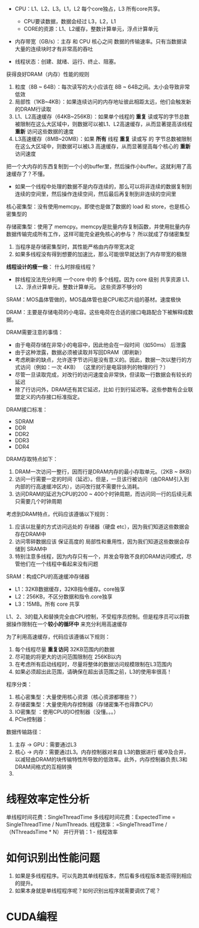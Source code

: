 
* CPU：L1、L2、L3。L1，L2 每个core独占，L3 所有core共享。
  * CPU要读数据，数据会经过 L3，L2，L1
  * CORE的资源：L1、L2缓存，整数计算单元，浮点计算单元
* 内存带宽（GB/s）：主存 和 CPU 核心之间 数据的传输速率。只有当数据读 大量的连续块时才有非常高的吞吐



* 线程状态：创建、就绪、运行、终止、阻塞。


获得良好DRAM（内存）性能的规则

1. 粒度（8B ~ 64B）：每次读写的大小应该在 8B ~ 64B之间。太小会导致非常低效
2. 局部性（1KB~4KB）：如果连续访问的内存地址彼此相距太远，他们会触发新的DRAM行读取
3. L1、L2高速缓存（64KB~256KB）：如果单个线程的 **重复** 读或写的字节总数被限制在这么大区域中，则数据可以被L1、L2高速缓存，从而显著提高该线程 **重新** 访问这些数据的速度
4. L3高速缓存（8MB~20MB）：如果 **所有** 线程 **重复** 读或写 的 字节总数被限制在这么大区域中，则数据可以被L3 高速缓存，从而显著提高每个核心的 **重新** 访问速度

把一个大内存的东西复制到一个小的buffer里，然后操作小buffer。这就利用了高速缓存了？不懂。

* 如果一个线程中处理的数据不是内存连续的，那么可以将非连续的数据复制到连续的空间里，然后操作连续空间，然后最后再复制到非连续的空间里

核心密集型：没有使用memcpy。即使也是做了数据的 load 和 store，也是核心密集型的

存储密集型：使用了 memcpy。memcpy是批量内存复制函数，并使用批量内存数据传输完成所有工作，这样可能完全避免核心的参与？ 所以就成了存储密集型

1. 当程序是存储密集型时，其性能严格由内存带宽决定
2. 如果多线程没有得到想要的加速比，那么可能很早就达到了内存带宽的极限


**线程设计的瘦一些**： 什么时胖瘦线程？

* 胖线程没法充分利用 一个core 中的 多个线程。因为 core 级别 共享资源 L1、L2、浮点计算单元，整数计算单元。 这些资源不够分的

SRAM：MOS晶体管做的，MOS晶体管也是CPU和芯片组的基材。速度极快

DRAM：主要是存储电荷的小电容。这些电荷在合适的接口电路配合下被解释成数据。

DRAM需要注意的事情：

* 由于电荷存储在非常小的电容中，因此他会在一段时间（如50ms） 后泄露
* 由于这种泄露，数据必须被读取并写回DRAM（即刷新）
* 考虑刷新的缺点，允许逐字节访问是没有意义的。因此，数据一次以整行的方式访问（例如：一次 4KB） （这里的行是电容排列的物理的行？）
* 尽管一旦读取完成，对改行的访问速度会非常快，但读取一行数据会有较长的延迟
* 除了行访问外，DRAM还有其它延迟，比如 行到行延迟等。这些参数有企业联盟定义的内存接口标准指定。

DRAM接口标准：

* SDRAM
* DDR
* DDR2
* DDR3
* DDR4

DRAM存取特点如下：

1. DRAM一次访问一整行，因而行是DRAM内存的最小存取单元。（2KB ~ 8KB）
2. 访问一行需要一定的时间（延迟）。但是，一旦该行被访问（由DRAM引入到内部的行高速缓冲区内），访问改行就不需要什么消耗。
3. 访问DRAM的延迟为CPU的200 ~ 400个时钟周期，而访问同一行的后续元素只需要几个时钟周期

考虑到DRAM特点，代码应该遵循以下规则：
1. 应该以批量的方式访问远处的 存储器（硬盘 etc），因为我们知道这些数据会存在DRAM中
2. 访问零碎数据应该 保证高度的 局部性和重用性，因为我们知道这些数据会存储到 SRAM中
3. 特别注意多线程，因为内存只有一个，并发会导致不良的DRAM访问模式，尽管他们在一个线程中看起来没有问题
 

SRAM：构成CPU的高速缓冲存储器

* L1：32KB数据缓存，32KB指令缓存。core独享
* L2：256KB，不区分数据和指令.core独享
* L3：15MB。所有 core 共享

L1、2、3的载入和替换完全由CPU控制，不受程序员控制。但是程序员可以将数据操作限制在一个**较小的循环中** 来充分利用高速缓存

为了利用高速缓存，代码应该遵循以下规则：

1. 每个线程尽量 **重复访问** 32KB范围内的数据
2. 尽可能的将更大的访问范围限制在 256KB以内
3. 在考虑所有启动线程时，尽量将整体的数据访问规模限制在L3范围内
4. 如果必须超出此范围，请确保在超出该范围之前，L3的使用率很高！


程序分类：

1. 核心密集型：大量使用核心资源（核心资源都哪些？）
2. 存储密集型：大量使用内存控制器（存储密集不也得靠CPU）
3. IO密集型 ：使用CPU的IO控制器（没懂。。。）
  1. PCIe控制器： 


数据传输路径：

1. 主存 -> GPU：需要通过L3
2. 核心 -> 内存：需要通过L3。内存控制器对来自 L3的数据进行 缓冲及合并，以减轻由DRAM的块传输特性所导致的低效率。此外，内存控制器负责L3和DRAM间格式的互相转换
3. 


# 线程效率定性分析

单线程时间花费：SingleThreadTime
多线程时间花费：ExpectedTime = SingleThreadTime / NumThreads. 
线程效率：=SingleThreadTime / （NThreadsTime * N）
并行开销：1 - 线程效率

# 如何识别出性能问题

1. 如果是多线程程序。可以先跑其单线程版本，然后看多线程版本能否得到相应的提升。
2. 如果本身就是单线程程序呢？如何识别出程序就需要调优了呢？

# CUDA编程
